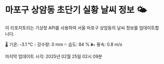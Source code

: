 
# 마포구 상암동 초단기 실황 날씨 정보 🌤️

이 리포지토리는 기상청 API를 사용하여 서울 마포구 상암동의 날씨 정보를 업데이트합니다. 

🌡️ 기온: -3.1 ℃
💧 강수량: 0 mm
💦 습도: 84 %
🌬️ 풍속: 0.8 m/s

마지막 업데이트 시각: 2025년 02월 25일 02시 09분    
